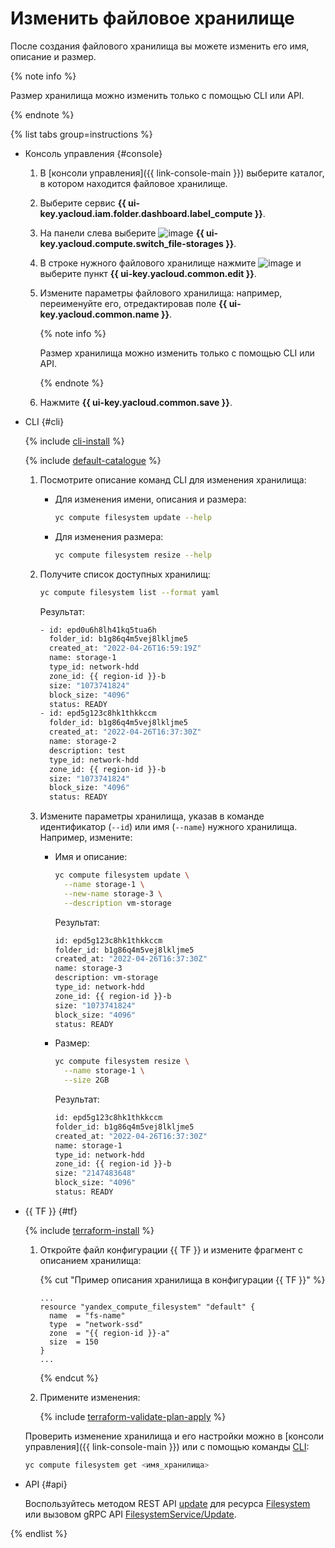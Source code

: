 # Изменить файловое хранилище

После создания файлового хранилища вы можете изменить его имя, описание и размер.

{% note info %}

Размер хранилища можно изменить только с помощью CLI или API.

{% endnote %}

{% list tabs group=instructions %}

- Консоль управления {#console}

  1. В [консоли управления]({{ link-console-main }}) выберите каталог, в котором находится файловое хранилище.
  1. Выберите сервис **{{ ui-key.yacloud.iam.folder.dashboard.label_compute }}**.
  1. На панели слева выберите ![image](../../../_assets/compute/storage.svg) **{{ ui-key.yacloud.compute.switch_file-storages }}**.
  1. В строке нужного файлового хранилище нажмите ![image](../../../_assets/options-grey.svg) и выберите пункт **{{ ui-key.yacloud.common.edit }}**.
  1. Измените параметры файлового хранилища: например, переименуйте его, отредактировав поле **{{ ui-key.yacloud.common.name }}**.

     {% note info %}

     Размер хранилища можно изменить только с помощью CLI или API.

     {% endnote %}

  1. Нажмите **{{ ui-key.yacloud.common.save }}**.

- CLI {#cli}

  {% include [cli-install](../../../_includes/cli-install.md) %}
  
  {% include [default-catalogue](../../../_includes/default-catalogue.md) %}
  
  1. Посмотрите описание команд CLI для изменения хранилища:
     
     * Для изменения имени, описания и размера:

       ```bash
       yc compute filesystem update --help
       ```
     
     * Для изменения размера:

       ```bash
       yc compute filesystem resize --help
       ```

  1. Получите список доступных хранилищ:

     ```bash
     yc compute filesystem list --format yaml
     ```

     Результат:

     ```bash
     - id: epd0u6h8lh41kq5tua6h
       folder_id: b1g86q4m5vej8lkljme5
       created_at: "2022-04-26T16:59:19Z"
       name: storage-1
       type_id: network-hdd
       zone_id: {{ region-id }}-b
       size: "1073741824"
       block_size: "4096"
       status: READY
     - id: epd5g123c8hk1thkkccm
       folder_id: b1g86q4m5vej8lkljme5
       created_at: "2022-04-26T16:37:30Z"
       name: storage-2
       description: test
       type_id: network-hdd
       zone_id: {{ region-id }}-b
       size: "1073741824"
       block_size: "4096"
       status: READY
     ```

  1. Измените параметры хранилища, указав в команде идентификатор (`--id`) или имя (`--name`) нужного хранилища. Например, измените:

     * Имя и описание:

       ```bash
       yc compute filesystem update \
         --name storage-1 \
         --new-name storage-3 \
         --description vm-storage
       ```

       Результат:

       ```bash
       id: epd5g123c8hk1thkkccm
       folder_id: b1g86q4m5vej8lkljme5
       created_at: "2022-04-26T16:37:30Z"
       name: storage-3
       description: vm-storage
       type_id: network-hdd
       zone_id: {{ region-id }}-b
       size: "1073741824"
       block_size: "4096"
       status: READY
       ```

     * Размер:

       ```bash
       yc compute filesystem resize \
         --name storage-1 \
         --size 2GB
       ```

       Результат:

       ```bash
       id: epd5g123c8hk1thkkccm
       folder_id: b1g86q4m5vej8lkljme5
       created_at: "2022-04-26T16:37:30Z"
       name: storage-1
       type_id: network-hdd
       zone_id: {{ region-id }}-b
       size: "2147483648"
       block_size: "4096"
       status: READY
       ```

- {{ TF }} {#tf}

  {% include [terraform-install](../../../_includes/terraform-install.md) %}

  1. Откройте файл конфигурации {{ TF }} и измените фрагмент с описанием хранилища:

      {% cut "Пример описания хранилища в конфигурации {{ TF }}" %}

      ```hcl
      ...
      resource "yandex_compute_filesystem" "default" {
        name  = "fs-name"
        type  = "network-ssd"
        zone  = "{{ region-id }}-a"
        size  = 150
      }
      ...
      ```

      {% endcut %}

  1. Примените изменения:

      {% include [terraform-validate-plan-apply](../../../_tutorials/terraform-validate-plan-apply.md) %}

  Проверить изменение хранилища и его настройки можно в [консоли управления]({{ link-console-main }}) или с помощью команды [CLI](../../../cli/quickstart.md):

    ```bash
    yc compute filesystem get <имя_хранилища>
    ```

- API {#api}
   
  Воспользуйтесь методом REST API [update](../../api-ref/Filesystem/update.md) для ресурса [Filesystem](../../api-ref/Filesystem/index.md) или вызовом gRPC API [FilesystemService/Update](../../api-ref/grpc/filesystem_service.md#Update).
  
{% endlist %}